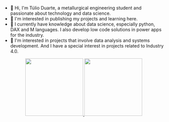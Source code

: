 * 👋 Hi, I'm Túlio Duarte, a metallurgical engineering student and passionate about technology and data science.
* 👀 I'm interested in publishing my projects and learning here.
* 🌱 I currently have knowledge about data science, especially python, DAX and M languages. I also develop low code solutions in power apps for the industry.
* 💞️ I'm interested in projects that involve data analysis and systems development. And I have a special interest in projects related to Industry 4.0.
<div align="center">
  <a href="https://github.com/tuliod12">
  <img height="180em" src="https://github-readme-stats.vercel.app/api?username=tuliod12&show_icons=true&theme=dracula&include_all_commits=true&count_private=true"/>
  <img height="180em" src="https://github-readme-stats.vercel.app/api/top-langs/?username=tuliod12&layout=compact&langs_count=7&theme=dracula"/>
</div>
